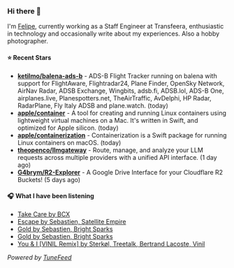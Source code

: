 ### Hi there 👋

I'm [Felipe](https://felipevm.com), currently working as a Staff Engineer at Transfeera, enthusiastic in technology and occasionally write about my experiences. Also a hobby photographer.

#### ⭐ Recent Stars
- **[ketilmo/balena-ads-b](https://github.com/ketilmo/balena-ads-b)** - ADS-B Flight Tracker running on balena with support for FlightAware, Flightradar24, Plane Finder, OpenSky Network, AirNav Radar, ADSB Exchange, Wingbits, adsb.fi, ADSB.lol, ADS-B One, airplanes.live, Planespotters.net, TheAirTraffic, AvDelphi, HP Radar, RadarPlane, Fly Italy ADSB and plane.watch. (today)
- **[apple/container](https://github.com/apple/container)** - A tool for creating and running Linux containers using lightweight virtual machines on a Mac. It&#39;s written in Swift, and optimized for Apple silicon.  (today)
- **[apple/containerization](https://github.com/apple/containerization)** - Containerization is a Swift package for running Linux containers on macOS. (today)
- **[theopenco/llmgateway](https://github.com/theopenco/llmgateway)** - Route, manage, and analyze your LLM requests across multiple providers with a unified API interface. (1 day ago)
- **[G4brym/R2-Explorer](https://github.com/G4brym/R2-Explorer)** - A Google Drive Interface for your Cloudflare R2 Buckets! (5 days ago)

#### 🎧 What I have been listening
- [Take Care by BCX](https://open.spotify.com/track/7tirhoEiNOaHD2RYrjt1k9)
- [Escape by Sebastien, Satellite Empire](https://open.spotify.com/track/5sZ7m3GsJ62EWIFn1brNK3)
- [Gold by Sebastien, Bright Sparks](https://open.spotify.com/track/2penjl6afQ4JYqmTeNUxyL)
- [Gold by Sebastien, Bright Sparks](https://open.spotify.com/track/2penjl6afQ4JYqmTeNUxyL)
- [You &amp; I [VINIL Remix] by Sterkøl, Treetalk, Bertrand Lacoste, Vinil](https://open.spotify.com/track/1Xd66AmcJ4bjRJYOAAliMS)

_Powered by [TuneFeed](https://tunefeed.app?ref=github.com)_
